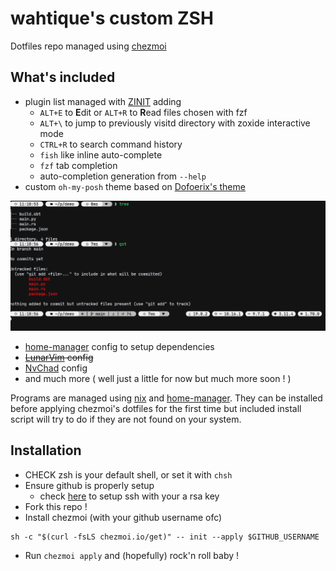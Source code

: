 # wahtique's custom ZSH

Dotfiles repo managed using [chezmoi](https://www.chezmoi.io/#considering-using-chezmoi)

## What's included

- plugin list managed with [ZINIT](https://github.com/zdharma-continuum/zinit) adding
  - `ALT+E` to **E**dit or `ALT+R` to **R**ead files chosen with fzf
  - `ALT+\` to jump to previously visitd directory with zoxide interactive mode
  - `CTRL+R` to search command history
  - `fish` like inline auto-complete
  - `fzf` tab completion
  - auto-completion generation from `--help`
- custom `oh-my-posh` theme based on [Dofoerix's theme](https://github.com/Dofoerix/Dfrx-Prompt-Theme)

![prompt](prompt.png)

- [home-manager](https://github.com/nix-community/home-manager) config to setup dependencies
- ~~[LunarVim](https://www.lunarvim.org/) config~~
- [NvChad](https://nvchad.com/) config
- and much more ( well just a little for now but much more soon ! )

Programs are managed using [nix](https://nixos.org/) and [home-manager](https://github.com/nix-community/home-manager).
They can be installed before applying chezmoi's dotfiles for the first time but included install script will try to do if they are not found on your system.

## Installation

- CHECK zsh is your default shell, or set it with `chsh`
- Ensure github is properly setup
  - check [here](https://docs.github.com/en/authentication/connecting-to-github-with-ssh) to setup ssh with your a rsa key
- Fork this repo !
- Install chezmoi (with your github username ofc)

```shell
sh -c "$(curl -fsLS chezmoi.io/get)" -- init --apply $GITHUB_USERNAME
```

- Run `chezmoi apply` and (hopefully) rock'n roll baby !
